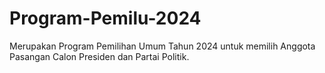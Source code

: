 # Program-Pemilu-2024
Merupakan Program Pemilihan Umum Tahun 2024 untuk memilih Anggota Pasangan Calon Presiden dan Partai Politik.
